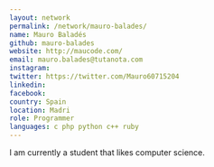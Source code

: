 ```yaml
---
layout: network
permalink: /network/mauro-balades/
name: Mauro Baladés
github: mauro-balades
website: http://maucode.com/
email: mauro.balades@tutanota.com
instagram: 
twitter: https://twitter.com/Mauro60715204
linkedin: 
facebook: 
country: Spain
location: Madri
role: Programmer
languages: c php python c++ ruby
---
```


I am currently a student that likes computer science.
